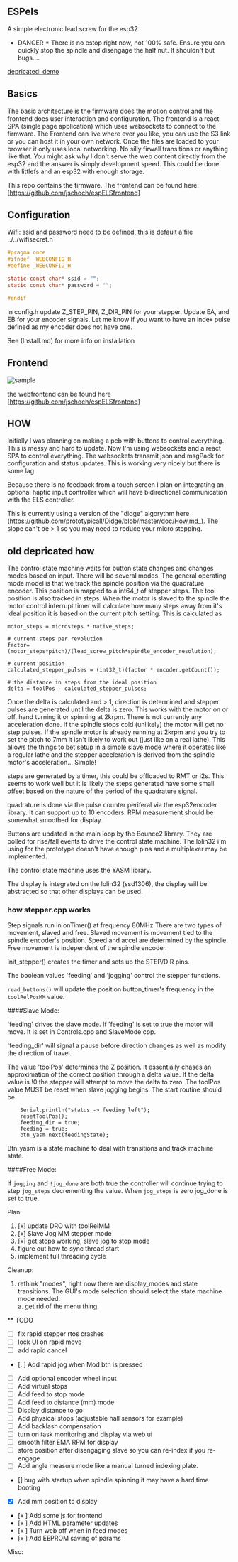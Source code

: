 ## ESPels

A simple electronic lead screw for the esp32

* DANGER *
There is no estop right now, not 100% safe.  Ensure you can quickly stop the spindle and disengage the half nut.  It shouldn't but bugs....

[depricated: demo](https://www.youtube.com/watch?v=uXhqEe8Kw6M&list=PLvpLfzys-jPumkXZj8ZZn11zyY3UYtSkn&index=6)

## Basics

The basic architecture is the firmware does the motion control and the frontend does user interaction and configuration.  The frontend is a react SPA (single page application) which uses websockets to connect to the firmware.  The Frontend can live where ever you like, you can use the S3 link or you can host it in your own network.  Once the files are loaded to your browser it only uses local networking.  No silly firwall transitions or anything like that.  You might ask why I don't serve the web content directly from the esp32 and the answer is simply development speed.  This could be done with littlefs and an esp32 with enough storage.

This repo contains the firmware.  The frontend can be found here: [https://github.com/jschoch/espELSfrontend]

## Configuration


Wifi:  ssid and password need to be defined, this is default a file ../../wifisecret.h

```c
#pragma once
#ifndef _WEBCONFIG_H
#define _WEBCONFIG_H

static const char* ssid = "";
static const char* password = "";

#endif
```

in config.h update Z_STEP_PIN, Z_DIR_PIN for your stepper.
Update  EA, and EB for your encoder signals.  Let me know if you want to have an index pulse defined as my encoder does not have one.

See (Install.md) for more info on installation




## Frontend

![sample](https://user-images.githubusercontent.com/20271/104212553-33b6c200-53ea-11eb-899b-3ec2c22e56c2.png)

the webfrontend can be found here [https://github.com/jschoch/espELSfrontend]






## HOW

Initially I was planning on making a pcb with buttons to control everything.  This is messy and hard to update.  Now I'm using websockets and a react SPA to control everything.  The websockets transmit json and msgPack for configuration and status updates.  This is working very nicely but there is some lag.

Because there is no feedback from a touch screen I plan on integrating an optional haptic input controller which will have bidirectional communication with the ELS controller.  


This is currently using a version of the "didge" algorythm here (https://github.com/prototypicall/Didge/blob/master/doc/How.md_).  The slope can't be > 1 so you may need to reduce your micro stepping.


## old depricated how

The control state machine waits for button state changes and changes modes based on input.  There will be several modes.  The general operating mode model is that we track the spindle position via the quadrature encoder.  This position is mapped to a int64_t of stepper steps.  The tool position is also tracked in steps.  When the motor is slaved to the spindle the motor control interrupt timer will calculate how many steps away from it's ideal position it is based on the current pitch setting.  This is calculated as 

```
motor_steps = microsteps * native_steps;

# current steps per revolution
factor= (motor_steps*pitch)/(lead_screw_pitch*spindle_encoder_resolution); 

# current position
calculated_stepper_pulses = (int32_t)(factor * encoder.getCount());

# the distance in steps from the ideal position
delta = toolPos - calculated_stepper_pulses; 
```

Once the delta is calculated and > 1, direction is determined and stepper pulses are generated until the delta is zero.  This works with the motor on or off, hand turning it or spinning at 2krpm.  There is not currently any acceleration done.  If the spindle stops cold (unlikely) the motor will get no step pulses.  If the spindle motor is already running at 2krpm and you try to set the pitch to 7mm it isn't likely to work out (just like on a real lathe).  This allows the things to bet setup in a simple slave mode where it operates like a regular lathe and the stepper acceleration is derived from the spindle motor's acceleration... Simple!

steps are generated by a timer, this could be offloaded to RMT or i2s.  This seems to work well but it is likely the steps generated have some small offset based on the nature of the period of the quadrature signal.

quadrature is done via the pulse counter periferal via the esp32encoder library.  It can support up to 10 encoders.  RPM measurement should be somewhat smoothed for display.

Buttons are updated in the main loop by the Bounce2 library.  They are polled for rise/fall events to drive the control state machine.  The lolin32 i'm using for the prototype doesn't have enough pins and a multiplexer may be implemented.

The control state machine uses the YASM library.

The display is integrated on the lolin32 (ssd1306), the display will be abstracted so that other displays can be used.


### how stepper.cpp works

Step signals run in onTimer() at frequency 80MHz
There are two types of movement, slaved and free.  Slaved movement is movement tied to the spindle encoder's position.  Speed and accel are determined by the spindle.   Free movement is independent of the spindle encoder.

Init_stepper() creates the timer and sets up the STEP/DIR pins.

The boolean values 'feeding' and 'jogging' control the stepper functions.

`read_buttons()` will update the position button_timer's frequency in the `toolRelPosMM` value.

####Slave Mode:

'feeding' drives the slave mode.  If 'feeding' is set to true the motor will move.   It is set  in Controls.cpp and SlaveMode.cpp.

'feeding_dir' will signal a pause before direction changes as well as modify the direction of travel.    

The value 'toolPos' determines the Z position.  It essentially chases an approximation of the correct position through a delta value.  If the delta value is !0 the stepper will attempt to move the delta to zero.  The toolPos value MUST be reset when slave jogging begins.  The start routine should be 

```
    Serial.println("status -> feeding left");
    resetToolPos();
    feeding_dir = true;
    feeding = true;
    btn_yasm.next(feedingState);
```
Btn_yasm is a state machine to deal with transitions and track machine state.

####Free Mode:

If `jogging` and `!jog_done` are both true the controller will continue trying to step `jog_steps` decrementing the value.  When `jog_steps` is zero jog_done is set to true.  

Plan:

1. [x] update DRO with toolRelMM 
1. [x] Slave Jog MM stepper mode
2. [x] get stops working, slave jog to stop mode
3. figure out how to sync thread start
4. implement full threading cycle

Cleanup:

1. rethink "modes", right now there are display_modes and state transitions.  The GUI's mode selection should select the state machine mode needed.  
  a. get rid of the menu thing.



** TODO

- [ ] fix rapid stepper rtos crashes
- [ ] lock UI on rapid move
- [ ] add rapid cancel
- [. ] Add rapid jog when Mod btn is pressed
- [ ] Add optional encoder wheel input
- [ ] Add virtual stops
- [ ] Add feed to stop mode
- [ ] Add feed to distance (mm) mode
- [ ] Display distance to go
- [ ] Add physical stops (adjustable hall sensors for example)
- [ ] Add backlash compensation
- [ ] turn on task monitoring and display via web ui
- [ ] smooth filter EMA RPM for display
- [ ] store position after disengaging slave so you can re-index if you re-engage
- [ ] Add angle measure mode like a manual turned indexing plate.
- [] bug with startup when spindle spinning it may have a hard time booting
- [x] Add mm position to display
- [x ] Add some js for frontend
- [x ] Add HTML parameter updates
- [x ] Turn web off when in feed modes
- [x ] Add EEPROM saving of params


Misc:

